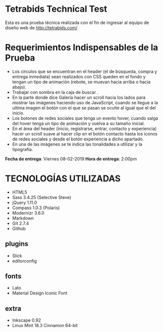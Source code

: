 # Tetrabids Technical Test

Esta es una prueba técnica realizada con el fin de ingresar al equipo de diseño web de http://tetrabids.com/

# Requerimientos Indispensables de la Prueba

 - Los círculos que se encuentran en el header (el de búsqueda, compra y entrega inmediata) sean realizados con CSS queden en el fondo y tengan un tipo de animación (rebote, se muevan hacia arriba o hacia abajo).
 - Trabajar con sombra en la caja de buscar .
 -  En la parte donde dice Galería hacer un scroll hacia los lados para mostrar las imágenes haciendo uso de JavaScript, cuando se llegue a la ultima imagen el botón con el que se pasan se oculte al igual que el del inicio. 
 - Los botones de redes sociales que tenga un evento hover, cuando salga del hover tenga un tipo de animación y vuelva a su tamaño inicial.
 -  En el área del header (inicio, registrarse, entrar, contacto y experiencia) hacer un scroll suave al hacer clip en el botón contacto hasta los iconos de redes sociales y desde el botón experiencia a dicho apartado.
 -  En una de las imágenes se te indica las tonalidades a utilizar y la tipografía.

**Fecha de entrega**: Viernes 08-02-2019
**Hora de entrega**: 2:00pm

# TECNOLOGÍAS UTILIZADAS

- HTML5
- Sass 3.4.25 (Selective Steve)
- jQuery 1.11.0
- Compass 1.0.3 (Polaris)
- Modernizr 3.6.0
- Markdown
- Git 2.7.4
- Github

##	plugins
- Slick
- editorconfig
## fonts
- Lato
- Material Design Iconic Font

## extra
- Inkscape 0.92
- Linux Mint 18.3 Cinnamon 64-bit
